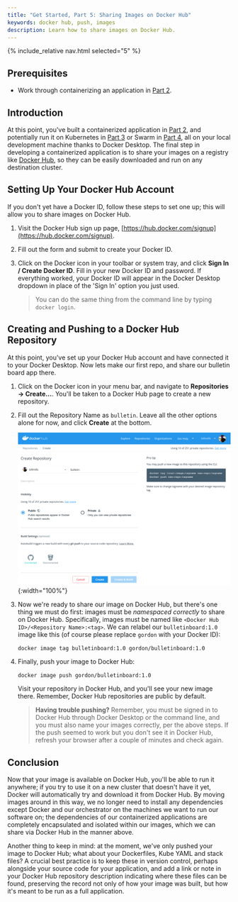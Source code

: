```yaml
---
title: "Get Started, Part 5: Sharing Images on Docker Hub"
keywords: docker hub, push, images
description: Learn how to share images on Docker Hub.
---
```


{% include_relative nav.html selected="5" %}

## Prerequisites

- Work through containerizing an application in [Part 2](part2.md).

## Introduction

At this point, you've built a containerized application in [Part 2](part2.md), and potentially run it on Kubernetes in [Part 3](part3.md) or Swarm in [Part 4](part4.md), all on your local development machine thanks to Docker Desktop. The final step in developing a containerized application is to share your images on a registry like [Docker Hub](https://hub.docker.com/), so they can be easily downloaded and run on any destination cluster.

## Setting Up Your Docker Hub Account

If you don't yet have a Docker ID, follow these steps to set one up; this will allow you to share images on Docker Hub.

1.  Visit the Docker Hub sign up page, [https://hub.docker.com/signup](https://hub.docker.com/signup).

2.  Fill out the form and submit to create your Docker ID.

3.  Click on the Docker icon in your toolbar or system tray, and click **Sign In / Create Docker ID**. Fill in your new Docker ID and password. If everything worked, your Docker ID will appear in the Docker Desktop dropdown in place of the 'Sign In' option you just used.

    > You can do the same thing from the command line by typing `docker login`.

## Creating and Pushing to a Docker Hub Repository

At this point, you've set up your Docker Hub account and have connected it to your Docker Desktop. Now lets make our first repo, and share our bulletin board app there.

1.  Click on the Docker icon in your menu bar, and navigate to **Repositories -> Create...**. You'll be taken to a Docker Hub page to create a new repository.

2.  Fill out the Repository Name as `bulletin`. Leave all the other options alone for now, and click **Create** at the bottom.

    ![make a repo](images/newrepo.png){:width="100%"}

3.  Now we're ready to share our image on Docker Hub, but there's one thing we must do first: images must be *namespaced correctly* to share on Docker Hub. Specifically, images must be named like `<Docker Hub ID>/<Repository Name>:<tag>`. We can relabel our `bulletinboard:1.0` image like this (of course please replace `gordon` with your Docker ID):

    ```shell
    docker image tag bulletinboard:1.0 gordon/bulletinboard:1.0
    ```

4. Finally, push your image to Docker Hub:

    ```shell
    docker image push gordon/bulletinboard:1.0
    ```

    Visit your repository in Docker Hub, and you'll see your new image there. Remember, Docker Hub repositories are public by default.

    > **Having trouble pushing?** Remember, you must be signed in to Docker Hub through Docker Desktop or the command line, and you must also name your images correctly, per the above steps. If the push seemed to work but you don't see it in Docker Hub, refresh your browser after a couple of minutes and check again.

## Conclusion

Now that your image is available on Docker Hub, you'll be able to run it anywhere; if you try to use it on a new cluster that doesn't have it yet, Docker will automatically try and download it from Docker Hub. By moving images around in this way, we no longer need to install any dependencies except Docker and our orchestrator on the machines we want to run our software on; the dependencies of our containerized applications are completely encapsulated and isolated within our images, which we can share via Docker Hub in the manner above.

Another thing to keep in mind: at the moment, we've only pushed your image to Docker Hub; what about your Dockerfiles, Kube YAML and stack files? A crucial best practice is to keep these in version control, perhaps alongside your source code for your application, and add a link or note in your Docker Hub repository description indicating where these files can be found, preserving the record not only of how your image was built, but how it's meant to be run as a full application.


